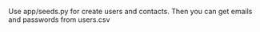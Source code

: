 Use app/seeds.py for create users and contacts. Then you can get emails and passwords from users.csv